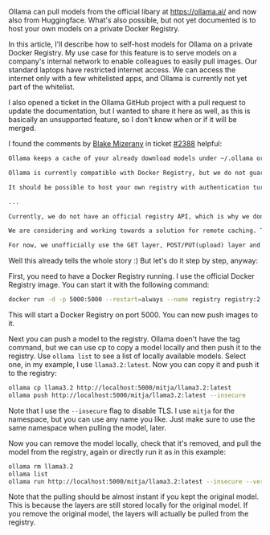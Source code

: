 Ollama can pull models from the official libary at https://ollama.ai/ and now also from Huggingface. What's also possible, but not yet documented is to host your own models on a private Docker Registry. 

In this article, I'll describe how to self-host models for Ollama on a private Docker Registry. My use case for this feature is to serve models on a company's internal network to enable colleagues to easily pull images. Our standard laptops have restricted internet access. We can access the internet only with a few whitelisted apps, and Ollama is currently not yet part of the whitelist.

I also opened a ticket in the Ollama GitHub project with a pull request to update the documentation, but I wanted to share it here as well, as this is basically an unsupported feature, so I don't know when or if it will be merged.

I found the comments by [Blake Mizerany](https://github.com/bmizerany) in ticket [#2388](https://github.com/ollama/ollama/issues/2388) helpful:

```markdown
Ollama keeps a cache of your already download models under ~/.ollama or $OLLAMA_MODELS if set.

Ollama is currently compatible with Docker Registry, but we do not guarantee it will remain compatible.

It should be possible to host your own registry with authentication turned off (we implemented custom auth for our hosted version) for use as a private registry.

...

Currently, we do not have an official registry API, which is why we don't have any documentation available for Docker registry compatibility.

We are considering and working towards a solution for remote caching. There are no dates for its release currently.

For now, we unofficially use the GET layer, POST/PUT(upload) layer and read/commit manifests.
```

Well this already tells the whole story :) But let's do it step by step, anyway:

First, you need to have a Docker Registry running. I use the official Docker Registry image. You can start it with the following command:

```bash
docker run -d -p 5000:5000 --restart=always --name registry registry:2
```

This will start a Docker Registry on port 5000. You can now push images to it.

Next you can push a model to the registry. Ollama doen't have the tag command, but we can use cp to copy a model locally and then push it to the registry. Use `ollama list` to see a list of locally available models. Select one, in my example, I use `llama3.2:latest`. Now you can copy it and push it to the registry:

```bash
ollama cp llama3.2 http://localhost:5000/mitja/llama3.2:latest
ollama push http://localhost:5000/mitja/llama3.2:latest --insecure
```

Note that I use the `--insecure` flag to disable TLS. I use `mitja` for the namespace, but you can use any name you like. Just make sure to use the same namespace when pulling the model, later.

Now you can remove the model locally, check that it's removed, and pull the model from the registry, again or directly run it as in this example:

```bash
ollama rm llama3.2
ollama list
ollama run http://localhost:5000/mitja/llama3.2:latest --insecure --verbose
```

Note that the pulling should be almost instant if you kept the original model. This is because the layers are still stored locally for the original model. If you remove the original model, the layers will actually be pulled from the registry.